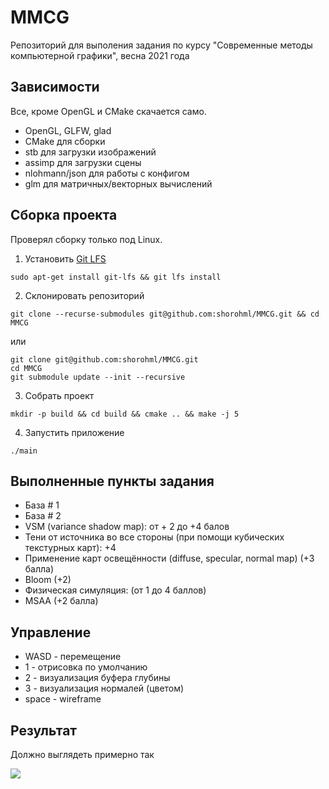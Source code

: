 # MMCG
Репозиторий для выполения задания по курсу "Современные методы компьютерной графики", весна 2021 года

## Зависимости

Все, кроме OpenGL и CMake скачается само.

- OpenGL, GLFW, glad
- CMake для сборки
- stb для загрузки изображений
- assimp для загрузки сцены
- nlohmann/json для работы с конфигом
- glm для матричных/векторных вычислений

## Сборка проекта

Проверял сборку только под Linux.

1. Установить [Git LFS](https://git-lfs.github.com/)
```
sudo apt-get install git-lfs && git lfs install
```
2. Склонировать репозиторий
```
git clone --recurse-submodules git@github.com:shorohml/MMCG.git && cd MMCG
```
или
```
git clone git@github.com:shorohml/MMCG.git
cd MMCG
git submodule update --init --recursive
```
3. Собрать проект
```
mkdir -p build && cd build && cmake .. && make -j 5
``` 
4. Запустить приложение
```
./main
```

## Выполненные пункты задания

- База # 1
- База # 2
- VSM (variance shadow map): от + 2 до +4 балов
- Тени от источника во все стороны (при помощи кубических текстурных карт): +4
- Применение карт освещённости (diffuse, specular, normal map) (+3 балла)
- Bloom (+2)
- Физическая симуляция: (от 1 до 4 баллов)
- MSAA (+2 балла)

## Управление

- WASD - перемещение
- 1 - отрисовка по умолчанию
- 2 - визуализация буфера глубины
- 3 - визуализация нормалей (цветом)
- space - wireframe

## Результат

Должно выглядеть примерно так

![](data/appScreenshot.png)
